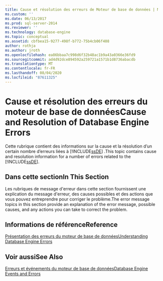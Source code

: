 ```yaml
---
title: Cause et résolution des erreurs de Moteur de base de données | Microsoft Docs
ms.custom: ''
ms.date: 06/13/2017
ms.prod: sql-server-2014
ms.reviewer: ''
ms.technology: database-engine
ms.topic: conceptual
ms.assetid: cbfbea15-9277-498f-b772-75b4cb06f408
author: rothja
ms.author: jroth
ms.openlocfilehash: ea86bbaa7c998d6f32b48ac1b9a43a0366e36fd9
ms.sourcegitcommit: ad4d92dce894592a259721a1571b1d8736abacdb
ms.translationtype: MT
ms.contentlocale: fr-FR
ms.lasthandoff: 08/04/2020
ms.locfileid: "87611325"
---
```

# <a name="cause-and-resolution-of-database-engine-errors"></a><span data-ttu-id="c5d99-102">Cause et résolution des erreurs du moteur de base de données</span><span class="sxs-lookup"><span data-stu-id="c5d99-102">Cause and Resolution of Database Engine Errors</span></span>
  <span data-ttu-id="c5d99-103">Cette rubrique contient des informations sur la cause et la résolution d’un certain nombre d’erreurs liées à [!INCLUDE[ssDE](../includes/ssde-md.md)] .</span><span class="sxs-lookup"><span data-stu-id="c5d99-103">This topic contains cause and resolution information for a number of errors related to the [!INCLUDE[ssDE](../includes/ssde-md.md)].</span></span>  
  
## <a name="in-this-section"></a><span data-ttu-id="c5d99-104">Dans cette section</span><span class="sxs-lookup"><span data-stu-id="c5d99-104">In This Section</span></span>  
 <span data-ttu-id="c5d99-105">Les rubriques de message d'erreur dans cette section fournissent une explication du message d'erreur, des causes possibles et des actions que vous pouvez entreprendre pour corriger le problème.</span><span class="sxs-lookup"><span data-stu-id="c5d99-105">The error message topics in this section provide an explanation of the error message, possible causes, and any actions you can take to correct the problem.</span></span>  
  
## <a name="reference"></a><span data-ttu-id="c5d99-106">Informations de référence</span><span class="sxs-lookup"><span data-stu-id="c5d99-106">Reference</span></span>  
 [<span data-ttu-id="c5d99-107">Présentation des erreurs du moteur de base de données</span><span class="sxs-lookup"><span data-stu-id="c5d99-107">Understanding Database Engine Errors</span></span>](../relational-databases/native-client-ole-db-errors/errors.md)  
  
## <a name="see-also"></a><span data-ttu-id="c5d99-108">Voir aussi</span><span class="sxs-lookup"><span data-stu-id="c5d99-108">See Also</span></span>  
 [<span data-ttu-id="c5d99-109">Erreurs et événements du moteur de base de données</span><span class="sxs-lookup"><span data-stu-id="c5d99-109">Database Engine Events and Errors</span></span>](../relational-databases/errors-events/database-engine-events-and-errors.md)  
  
  
